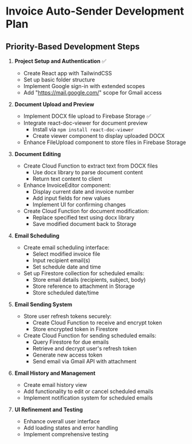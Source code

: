 # Invoice Auto-Sender Development Plan

## Priority-Based Development Steps

1. **Project Setup and Authentication** ✅

   - Create React app with TailwindCSS
   - Set up basic folder structure
   - Implement Google sign-in with extended scopes
   - Add "https://mail.google.com/" scope for Gmail access

2. **Document Upload and Preview**

   - Implement DOCX file upload to Firebase Storage ✅
   - Integrate react-doc-viewer for document preview
     - Install via `npm install react-doc-viewer`
     - Create viewer component to display uploaded DOCX
   - Enhance FileUpload component to store files in Firebase Storage

3. **Document Editing**

   - Create Cloud Function to extract text from DOCX files
     - Use docx library to parse document content
     - Return text content to client
   - Enhance InvoiceEditor component:
     - Display current date and invoice number
     - Add input fields for new values
     - Implement UI for confirming changes
   - Create Cloud Function for document modification:
     - Replace specified text using docx library
     - Save modified document back to Storage

4. **Email Scheduling**

   - Create email scheduling interface:
     - Select modified invoice file
     - Input recipient email(s)
     - Set schedule date and time
   - Set up Firestore collection for scheduled emails:
     - Store email details (recipients, subject, body)
     - Store reference to attachment in Storage
     - Store scheduled date/time

5. **Email Sending System**

   - Store user refresh tokens securely:
     - Create Cloud Function to receive and encrypt token
     - Store encrypted token in Firestore
   - Create Cloud Function for sending scheduled emails:
     - Query Firestore for due emails
     - Retrieve and decrypt user's refresh token
     - Generate new access token
     - Send email via Gmail API with attachment

6. **Email History and Management**

   - Create email history view
   - Add functionality to edit or cancel scheduled emails
   - Implement notification system for scheduled emails

7. **UI Refinement and Testing**

   - Enhance overall user interface
   - Add loading states and error handling
   - Implement comprehensive testing
